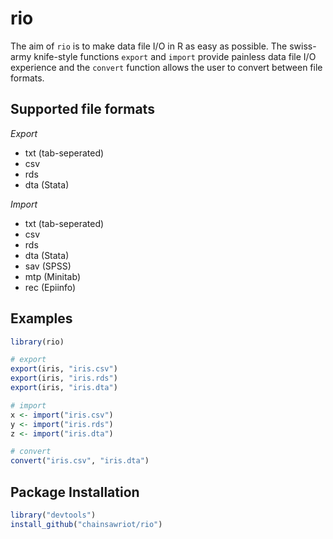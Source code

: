 # rio

The aim of `rio` is to make data file I/O in R as easy as possible. The swiss-army knife-style functions `export` and `import` provide painless data file I/O experience and the `convert` function allows the user to convert between file formats.

## Supported file formats

*Export*

* txt (tab-seperated)
* csv
* rds
* dta (Stata)

*Import*

* txt (tab-seperated)
* csv
* rds
* dta (Stata)
* sav (SPSS)
* mtp (Minitab)
* rec (Epiinfo)

## Examples

```R
library(rio)

# export
export(iris, "iris.csv")
export(iris, "iris.rds")
export(iris, "iris.dta")

# import
x <- import("iris.csv")
y <- import("iris.rds")
z <- import("iris.dta")

# convert
convert("iris.csv", "iris.dta")
```

## Package Installation

```R
library("devtools")
install_github("chainsawriot/rio")
```

